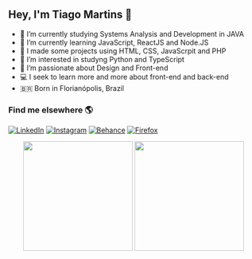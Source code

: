 ## Hey, I'm Tiago Martins 👋

- 🔭 I’m currently studying Systems Analysis and Development in JAVA
- 🌱 I’m currently learning JavaScript, ReactJS and Node.JS
- 👯 I made some projects using HTML, CSS, JavaScrpit and PHP
- 🤔 I’m interested in studyng Python and TypeScript
- 💜 I’m passionate about Design and Front-end
- 💻 I seek to learn more and more about front-end and back-end
- 🇧🇷 Born in Florianópolis, Brazil <br> 

### Find me elsewhere 🌎

[![LinkedIn](https://img.shields.io/badge/linkedin-%230077B5.svg?style=for-the-badge&logo=linkedin&logoColor=white)](https://www.linkedin.com/in/vargastm/)
[![Instagram](https://img.shields.io/badge/Instagram-%23E4405F.svg?style=for-the-badge&logo=Instagram&logoColor=white)](https://www.instagram.com/vargastm/)
[![Behance](https://img.shields.io/badge/Behance-1769ff?style=for-the-badge&logo=behance&logoColor=white)](https://www.behance.net/vargastm)
[![Firefox](https://img.shields.io/badge/Firefox-FF7139?style=for-the-badge&logo=Firefox-Browser&logoColor=white)](https://addons.mozilla.org/en-US/firefox/user/15692234/)<br>
<div align="center">
    <img height="220em" src="https://github-readme-stats.vercel.app/api?username=vargastm&show_icons=true&include_all_commits=true&theme=radical"/>
    <img height="220em" src="https://github-readme-stats.vercel.app/api/top-langs/?username=vargastm&langs_count=4)](https://github.com/anuraghazra/github-readme-statsCompact&theme=radical"/>
</div>

